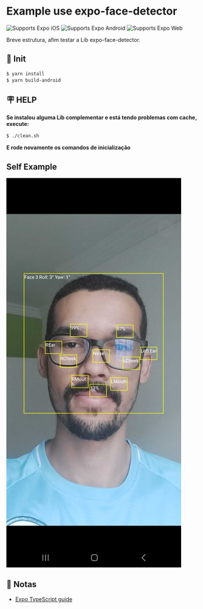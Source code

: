 # Example use expo-face-detector

<p>
  <!-- iOS -->
  <img alt="Supports Expo iOS" longdesc="Supports Expo iOS" src="https://img.shields.io/badge/iOS-4630EB.svg?style=flat-square&logo=APPLE&labelColor=999999&logoColor=fff" />
  <!-- Android -->
  <img alt="Supports Expo Android" longdesc="Supports Expo Android" src="https://img.shields.io/badge/Android-4630EB.svg?style=flat-square&logo=ANDROID&labelColor=A4C639&logoColor=fff" />
  <!-- Web -->
  <img alt="Supports Expo Web" longdesc="Supports Expo Web" src="https://img.shields.io/badge/web-4630EB.svg?style=flat-square&logo=GOOGLE-CHROME&labelColor=4285F4&logoColor=fff" />
</p>

Breve estrutura, afim testar a Lib expo-face-detector.

## 🚀 Init

```bash
$ yarn install
$ yarn build-android
```

## 🪧 HELP

**Se instalou alguma Lib complementar e está tendo problemas com cache, execute:**

```bash
$ ./clean.sh
```

**E rode novamente os comandos de inicialização**

## Self Example

![Screenshot](./example.jpg)

## 📝 Notas

- [Expo TypeScript guide](https://docs.expo.dev/versions/latest/guides/typescript/)
